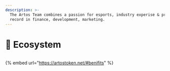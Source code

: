 ```yaml
---
description: >-
  The Artos Team combines a passion for esports, industry experise & proven
  record in finance, development, marketing.
---
```


# 📣 Ecosystem

<figure><img src="broken-reference" alt=""><figcaption></figcaption></figure>

{% embed url="https://artostoken.net/#benifits" %}
